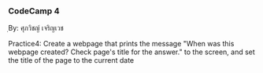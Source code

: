 ### CodeCamp 4 ###
ฺBy: ศุภวิชญ์ เจริญเวช

Practice4: 
  Create a webpage that prints the message "When was this webpage created? Check page's title for the answer." to the screen, and set the title of the page to the current date
